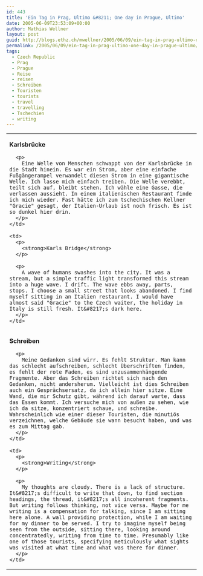 ```yaml
---
id: 443
title: 'Ein Tag in Prag, Ultimo &#8211; One day in Prague, Ultimo'
date: 2005-06-09T23:53:09+00:00
author: Mathias Wellner
layout: post
guid: http://blogs.ethz.ch/mwellner/2005/06/09/ein-tag-in-prag-ultimo-one-day-in-prague-ultimo/
permalink: /2005/06/09/ein-tag-in-prag-ultimo-one-day-in-prague-ultimo/
tags:
  - Czech Republic
  - Prag
  - Prague
  - Reise
  - reisen
  - Schreiben
  - Touristen
  - tourists
  - travel
  - travelling
  - Tschechien
  - writing
---
```

<table>
  <tr>
    <td>
      <p>
        <strong>Karlsbrücke</strong>
      </p>
      
      <p>
        Eine Welle von Menschen schwappt von der Karlsbrücke in die Stadt hinein. Es war ein Strom, aber eine einfache Fußgängerampel verwandelt diesen Strom in eine gigantische Welle. Ich lasse mich einfach treiben. Die Welle verebbt, teilt sich auf, bleibt stehen. Ich wähle eine Gasse, die verlassen aussieht. In einem italienischen Restaurant finde ich mich wieder. Fast hätte ich zum tschechischen Kellner "Gracie" gesagt, der Italien-Urlaub ist noch frisch. Es ist so dunkel hier drin.
      </p>
    </td>
    
    <td>
      <p>
        <strong>Karls Bridge</strong>
      </p>
      
      <p>
        A wave of humans swashes into the city. It was a stream, but a simple traffic light transformed this stream into a huge wave. I drift. The wave ebbs away, parts, stops. I choose a small street that looks abandoned. I find myself sitting in an Italien restaurant. I would have almost said "Gracie" to the Czech waiter, the holiday in Italy is still fresh. It&#8217;s dark here.
      </p>
    </td>
  </tr>
  
  <tr>
    <td>
      <p>
        <strong>Schreiben</strong>
      </p>
      
      <p>
        Meine Gedanken sind wirr. Es fehlt Struktur. Man kann das schlecht aufschreiben, schlecht Überschriften finden, es fehlt der rote Faden, es sind unzusammenhängende Fragmente. Aber das Schreiben richtet sich nach den Gedanken, nicht andersherum. Vielleicht ist dies Schreiben auch ein Gesprächsersatz, da ich allein hier sitze. Eine Wand, die mir Schutz gibt, während ich darauf warte, dass das Essen kommt. Ich versuche mich von außen zu sehen, wie ich da sitze, konzentriert schaue, und schreibe. Wahrscheinlich wie einer dieser Touristen, die minutiös verzeichnen, welche Gebäude sie wann besucht haben, und was es zum Mittag gab.
      </p>
    </td>
    
    <td>
      <p>
        <strong>Writing</strong>
      </p>
      
      <p>
        My thoughts are cloudy. There is a lack of structure. It&#8217;s difficult to write that down, to find section headings, the thread, it&#8217;s all incoherent fragments. But writing follows thinking, not vice versa. Maybe for me writing is a compensation for talking, since I am sitting here alone. A wall providing protection, while I am waiting for my dinner to be served. I try to imagine myself being seen from the outside, sitting there, looking around concentratedly, writing from time to time. Presumably like one of those tourists, specifying meticulously what sights was visited at what time and what was there for dinner.
      </p>
    </td>
  </tr>
</table>